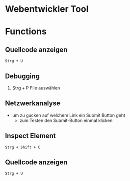# Webentwickler Tool

# Functions

## Quellcode anzeigen

    Strg + U

## Debugging

1. Strg + P File auswählen


## Netzwerkanalyse

- um zu gucken auf welchem Link ein Submit Button geht
    - zum Testen den Submit-Button einmal klicken

## Inspect Element

    Strg + Shift + C

## Quellcode anzeigen

    Strg + U
